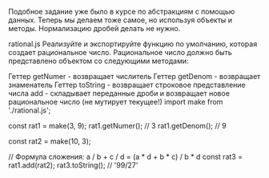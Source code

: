 Подобное задание уже было в курсе по абстракциям с помощью данных.
Теперь мы делаем тоже самое, но используя объекты и методы.
Нормализацию дробей делать не нужно.

rational.js
Реализуйте и экспортируйте функцию по умолчанию, которая создает рациональное число.
Рациональное число должно быть представлено объектом со следующими методами:

Геттер getNumer - возвращает числитель
Геттер getDenom - возвращает знаменатель
Геттер toString - возвращает строковое представление числа
add - складывает переданные дроби и возвращает новое рациональное число (не мутирует текущее!)
import make from './rational.js';

const rat1 = make(3, 9);
rat1.getNumer(); // 3
rat1.getDenom(); // 9

const rat2 = make(10, 3);

// Формула сложения: a / b + c / d = (a * d + b * c) / b * d
const rat3 = rat1.add(rat2);
rat3.toString(); // '99/27'